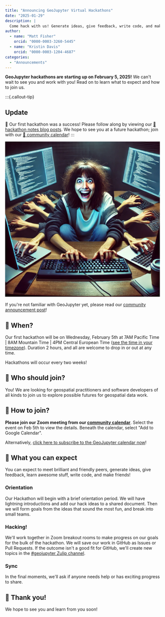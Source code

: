 ```yaml
---
title: "Announcing GeoJupyter Virtual Hackathons"
date: "2025-01-29"
description: |
  Come hack with us! Generate ideas, give feedback, write code, and make friends!
author:
  - name: "Matt Fisher"
    orcid: "0000-0003-3260-5445"
  - name: "Kristin Davis"
    orcid: "0000-0003-1204-4687"
categories:
  - "Announcements"
---
```


**GeoJupyter hackathons are starting up on February 5, 2025!**
We can't wait to see you and work with you!
Read on to learn what to expect and how to join us.

:::{.callout-tip}
## Update

:tada: Our first hackathon was a success!
Please follow along by viewing our [:memo: hackathon notes blog posts](/blog/#category=Hackathons).
We hope to see you at a future hackathon; join with our [:calendar: community calendar](/calendar.md)!
:::

![A very excited person with too many arms hacking on six (or seven?) computers at once!](./HACK.webp)

If you're not familiar with GeoJupyter yet, please read our
[community announcement post](/blog/20250108-introducing-geojupyter)!


## :calendar: When?

Our first hackathon will be on Wednesday, February 5th at 7AM Pacific Time | 8AM
Mountain Time | 4PM Central European Time
([see the time in your timezone](https://www.inyourowntime.zone/2025-02-05_08.00_America.Denver)).
Duration 2 hours, and all are welcome to drop in or out at any time.

Hackathons will occur every two weeks!


## :index_pointing_at_the_viewer: Who should join?

You!
We are looking for geospatial practitioners and software developers of all kinds to join
us to explore possible futures for geospatial data work.


## :handshake: How to join?

**Please join our Zoom meeting from our [community calendar](/calendar.md)**.
Select the event on Feb 5th to view the details.
Beneath the calendar, select "Add to Google Calendar".

Alternatively,
[click here to subscribe to the GeoJupyter calendar now](https://calendar.google.com/calendar/u/0?cid=Z2VvanVweXRlckBiZXJrZWxleS5lZHU)!


## :thought_balloon: What you can expect

You can expect to meet brilliant and friendly peers, generate ideas, give feedback,
learn awesome stuff, write code, and make friends!


### Orientation

Our Hackathon will begin with a brief orientation period.
We will have lightning introductions and add our hack ideas to a shared document.
Then we will form goals from the ideas that sound the most fun, and break into small teams.


### Hacking!

We'll work together in Zoom breakout rooms to make progress on our goals for the bulk of the hackathon.
We will save our work in GitHub as Issues or Pull Requests.
If the outcome isn't a good fit for GitHub, we'll create new topics in
the [#geojupyter Zulip channel](https://jupyter.zulipchat.com/#narrow/channel/471314-geojupyter).


### Sync

In the final moments, we'll ask if anyone needs help or has exciting progress to share.


## :bow: Thank you!

We hope to see you and learn from you soon!
